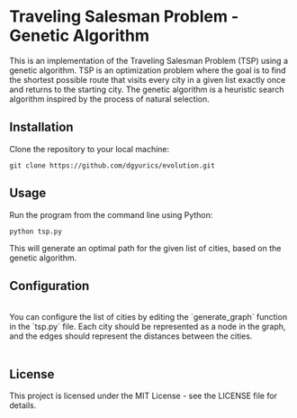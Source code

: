 # Traveling Salesman Problem - Genetic Algorithm

This is an implementation of the Traveling Salesman Problem (TSP) using a genetic algorithm. TSP is an optimization problem where the goal is to find the shortest possible route that visits every city in a given list exactly once and returns to the starting city. The genetic algorithm is a heuristic search algorithm inspired by the process of natural selection.

## Installation

Clone the repository to your local machine:

```
git clone https://github.com/dgyurics/evolution.git
```

## Usage

Run the program from the command line using Python:

```
python tsp.py
```

This will generate an optimal path for the given list of cities, based on the genetic algorithm.

## Configuration  
</br>
You can configure the list of cities by editing the `generate_graph` function in the `tsp.py` file. Each city should be represented as a node in the graph, and the edges should represent the distances between the cities.</br></br>

## License

This project is licensed under the MIT License - see the LICENSE file for details.
